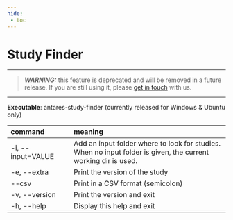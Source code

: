 ```yaml
---
hide:
 - toc
---
```


# Study Finder

---
> _**WARNING:**_ this feature is deprecated and will be removed in a future release. If you are still using it,
> please [get in touch](https://github.com/AntaresSimulatorTeam/Antares_Simulator/issues) with us.
---

**Executable**: antares-study-finder (currently released for Windows & Ubuntu only)

| command           | meaning                                                                                                              |
|:------------------|:---------------------------------------------------------------------------------------------------------------------|
| -i, --input=VALUE | Add an input folder where to look for studies. <br/> When no input folder is given, the current working dir is used. |
| -e, --extra       | Print the version of the study                                                                                       |
| --csv             | Print in a CSV format (semicolon)                                                                                    |
| -v, --version     | Print the version and exit                                                                                           |
| -h, --help        | Display this help and exit                                                                                           |